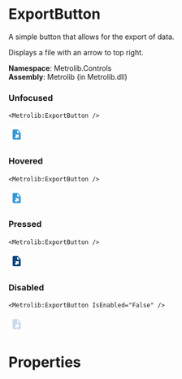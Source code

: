 # ExportButton  

A simple button that allows for the export of data.

Displays a file with an arrow to top right.

**Namespace**: Metrolib.Controls  
**Assembly**: Metrolib (in Metrolib.dll)  

### Unfocused

```xaml
<Metrolib:ExportButton />
```
![Image of ExportButton, Unfocused](Unfocused.png)

### Hovered

```xaml
<Metrolib:ExportButton />
```
![Image of ExportButton, Hovered](Hovered.png)

### Pressed

```xaml
<Metrolib:ExportButton />
```
![Image of ExportButton, Pressed](Pressed.png)

### Disabled

```xaml
<Metrolib:ExportButton IsEnabled="False" />
```
![Image of ExportButton, Disabled](Disabled.png)

# Properties  

